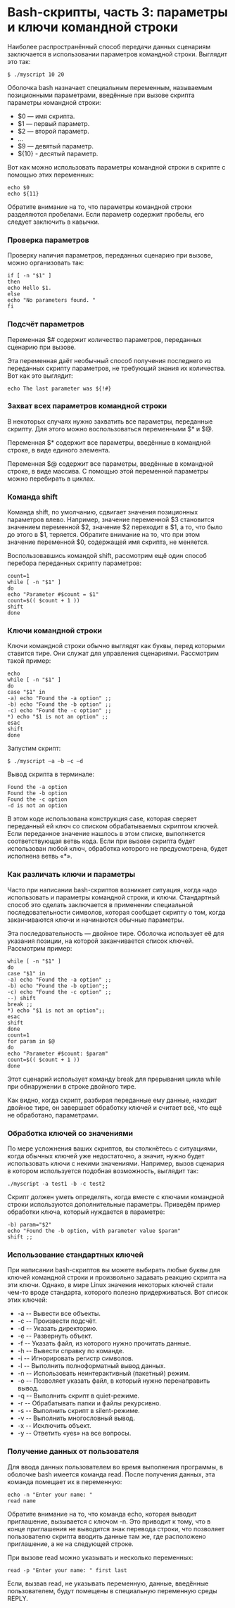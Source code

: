 # Bash-скрипты, часть 3: параметры и ключи командной строки
Наиболее распространённый способ передачи данных сценариям заключается в использовании параметров командной строки. Выглядит это так:
```shell
$ ./myscript 10 20
```

Оболочка bash назначает специальным переменным, называемым позиционными параметрами, введённые при вызове скрипта параметры командной строки:
- $0 — имя скрипта.
- $1 — первый параметр.
- $2 — второй параметр.
- ...
- $9 — девятый параметр.
- ${10} - десятый параметр.

Вот как можно использовать параметры командной строки в скрипте с помощью этих переменных:
```shell
echo $0
echo ${11}
```

Обратите внимание на то, что параметры командной строки разделяются пробелами. Если параметр содержит пробелы, его следует заключить в кавычки.

### Проверка параметров
Проверку наличия параметров, переданных сценарию при вызове, можно организовать так:
```shell
if [ -n "$1" ]
then
echo Hello $1.
else
echo "No parameters found. "
fi
```

### Подсчёт параметров
Переменная $# содержит количество параметров, переданных сценарию при вызове.

Эта переменная даёт необычный способ получения последнего из переданных скрипту параметров, не требующий знания их количества. Вот как это выглядит:
```shell
echo The last parameter was ${!#}
```

### Захват всех параметров командной строки
В некоторых случаях нужно захватить все параметры, переданные скрипту. Для этого можно воспользоваться переменными $* и $@.

Переменная $* содержит все параметры, введённые в командной строке, в виде единого элемента.

Переменная $@ содержит все параметры, введённые в командной строке, в виде массива. С помощью этой переменной параметры можно перебирать в циклах.

### Команда shift
Команда shift, по умолчанию, сдвигает значения позиционных параметров влево. Например, значение переменной $3 становится значением переменной $2, значение $2 переходит в $1, а то, что было до этого в $1, теряется. Обратите внимание на то, что при этом значение переменной $0, содержащей имя скрипта, не меняется.

Воспользовавшись командой shift, рассмотрим ещё один способ перебора переданных скрипту параметров:
```shell
count=1
while [ -n "$1" ]
do
echo "Parameter #$count = $1"
count=$(( $count + 1 ))
shift
done
```

### Ключи командной строки

Ключи командной строки обычно выглядят как буквы, перед которыми ставится тире. Они служат для управления сценариями. Рассмотрим такой пример:
```shell
echo
while [ -n "$1" ]
do
case "$1" in
-a) echo "Found the -a option" ;;
-b) echo "Found the -b option" ;;
-c) echo "Found the -c option" ;;
*) echo "$1 is not an option" ;;
esac
shift
done
```

Запустим скрипт:
```shell
$ ./myscript –a –b –c –d
```

Вывод скрипта в терминале:
```shell
Found the -a option
Found the -b option
Found the -c option
-d is not an option
```

В этом коде использована конструкция case, которая сверяет переданный ей ключ со списком обрабатываемых скриптом ключей. Если переданное значение нашлось в этом списке, выполняется соответствующая ветвь кода. Если при вызове скрипта будет использован любой ключ, обработка которого не предусмотрена, будет исполнена ветвь «*».

### Как различать ключи и параметры
Часто при написании bash-скриптов возникает ситуация, когда надо использовать и параметры командной строки, и ключи. Стандартный способ это сделать заключается в применении специальной последовательности символов, которая сообщает скрипту о том, когда заканчиваются ключи и начинаются обычные параметры.

Эта последовательность — двойное тире. Оболочка использует её для указания позиции, на которой заканчивается список ключей. Рассмотрим пример:
```shell
while [ -n "$1" ]
do
case "$1" in
-a) echo "Found the -a option" ;;
-b) echo "Found the -b option";;
-c) echo "Found the -c option" ;;
--) shift
break ;;
*) echo "$1 is not an option";;
esac
shift
done
count=1
for param in $@
do
echo "Parameter #$count: $param"
count=$(( $count + 1 ))
done
```

Этот сценарий использует команду break для прерывания цикла while при обнаружении в строке двойного тире.

Как видно, когда скрипт, разбирая переданные ему данные, находит двойное тире, он завершает обработку ключей и считает всё, что ещё не обработано, параметрами.

### Обработка ключей со значениями
По мере усложнения ваших скриптов, вы столкнётесь с ситуациями, когда обычных ключей уже недостаточно, а значит, нужно будет использовать ключи с некими значениями. Например, вызов сценария в котором используется подобная возможность, выглядит так:
```shell
./myscript -a test1 -b -c test2
```

Скрипт должен уметь определять, когда вместе с ключами командной строки используются дополнительные параметры. Приведём пример обработки ключа, который нуждается в параметре:
```shell
-b) param="$2"
echo "Found the -b option, with parameter value $param"
shift ;;
```

### Использование стандартных ключей
При написании bash-скриптов вы можете выбирать любые буквы для ключей командной строки и произвольно задавать реакцию скрипта на эти ключи. Однако, в мире Linux значения некоторых ключей стали чем-то вроде стандарта, которого полезно придерживаться. Вот список этих ключей:
- -a -- Вывести все объекты.
- -c -- Произвести подсчёт.
- -d -- Указать директорию.
- -e -- Развернуть объект.
- -f -- Указать файл, из которого нужно прочитать данные.
- -h -- Вывести справку по команде.
- -i -- Игнорировать регистр символов.
- -l -- Выполнить полноформатный вывод данных.
- -n -- Использовать неинтерактивный (пакетный) режим.
- -o -- Позволяет указать файл, в который нужно перенаправить вывод.
- -q -- Выполнить скрипт в quiet-режиме.
- -r -- Обрабатывать папки и файлы рекурсивно.
- -s -- Выполнить скрипт в silent-режиме.
- -v -- Выполнить многословный вывод.
- -x -- Исключить объект.
- -y -- Ответить «yes» на все вопросы.

### Получение данных от пользователя
Для ввода данных пользователем во время выполнения программы, в оболочке bash имеется команда read. После получения данных, эта команда помещает их в переменную:
```shell
echo -n "Enter your name: "
read name
```

Обратите внимание на то, что команда echo, которая выводит приглашение, вызывается с ключом -n. Это приводит к тому, что в конце приглашения не выводится знак перевода строки, что позволяет пользователю скрипта вводить данные там же, где расположено приглашение, а не на следующей строке.

При вызове read можно указывать и несколько переменных:
```shell
read -p "Enter your name: " first last
```

Если, вызвав read, не указывать переменную, данные, введённые пользователем, будут помещены в специальную переменную среды REPLY.
